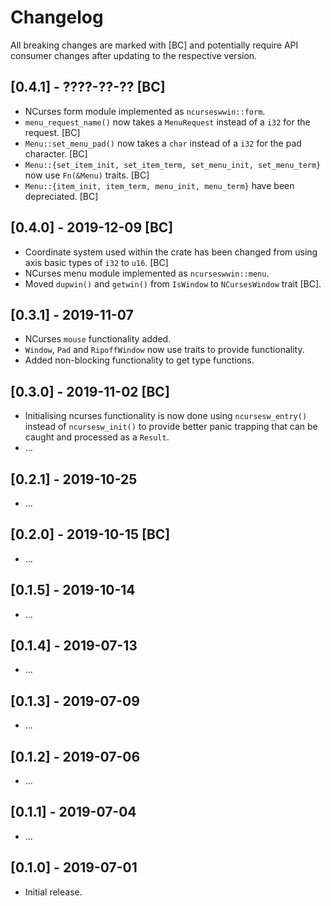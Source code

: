 # Changelog

All breaking changes are marked with [BC] and potentially require API consumer changes after updating to the respective version.

## [0.4.1] - ????-??-?? [BC]
- NCurses form module implemented as `ncurseswwin::form`.
- `menu_request_name()` now takes a `MenuRequest` instead of a `i32` for the request. [BC]
- `Menu::set_menu_pad()` now takes a `char` instead of a `i32` for the pad character. [BC]
- `Menu::{set_item_init, set_item_term, set_menu_init, set_menu_term}` now use `Fn(&Menu)` traits. [BC]
- `Menu::{item_init, item_term, menu_init, menu_term}` have been depreciated. [BC]

## [0.4.0] - 2019-12-09 [BC]
- Coordinate system used within the crate has been changed from using axis basic types of `i32` to `u16`. [BC]
- NCurses menu module implemented as `ncurseswwin::menu`.
- Moved `dupwin()` and `getwin()` from `IsWindow` to `NCursesWindow` trait [BC].

## [0.3.1] - 2019-11-07
- NCurses `mouse` functionality added.
- `Window`, `Pad` and `RipoffWindow` now use traits to provide functionality.
- Added non-blocking functionality to get type functions.

## [0.3.0] - 2019-11-02 [BC]
- Initialising ncurses functionality is now done using `ncursesw_entry()` instead of `ncursesw_init()` to provide better panic trapping that can be caught and processed as a `Result`.
- ...

## [0.2.1] - 2019-10-25
- ...

## [0.2.0] - 2019-10-15 [BC]
- ...

## [0.1.5] - 2019-10-14
- ...

## [0.1.4] - 2019-07-13
- ...

## [0.1.3] - 2019-07-09
- ...

## [0.1.2] - 2019-07-06
- ...

## [0.1.1] - 2019-07-04
- ...

## [0.1.0] - 2019-07-01
- Initial release.
